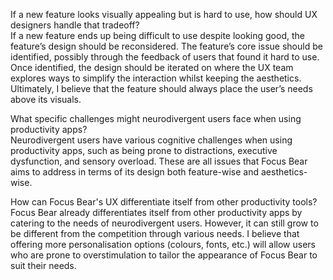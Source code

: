 If a new feature looks visually appealing but is hard to use, how should UX designers handle that tradeoff?\
If a new feature ends up being difficult to use despite looking good, the feature’s design should be reconsidered. The feature’s core issue should be identified, possibly through the feedback of users that found it hard to use. Once identified, the design should be iterated on where the UX team explores ways to simplify the interaction whilst keeping the aesthetics. Ultimately, I believe that the feature should always place the user’s needs above its visuals.

What specific challenges might neurodivergent users face when using productivity apps?\
Neurodivergent users have various cognitive challenges when using productivity apps, such as being prone to distractions, executive dysfunction, and sensory overload. These are all issues that Focus Bear aims to address in terms of its design both feature-wise and aesthetics-wise. 

How can Focus Bear's UX differentiate itself from other productivity tools?\
Focus Bear already differentiates itself from other productivity apps by catering to the needs of neurodivergent users. However, it can still grow to be different from the competition through various needs. I believe that offering more personalisation options (colours, fonts, etc.) will allow users who are prone to overstimulation to tailor the appearance of Focus Bear to suit their needs. 
